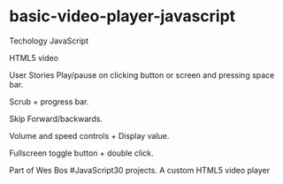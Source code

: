 # basic-video-player-javascript

Techology JavaScript

HTML5 video

User Stories Play/pause on clicking button or screen and pressing space bar.

Scrub + progress bar.

Skip Forward/backwards.

Volume and speed controls + Display value.

Fullscreen toggle button + double click.

Part of Wes Bos #JavaScript30 projects. A custom HTML5 video player
